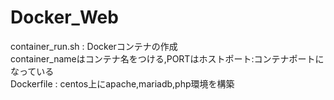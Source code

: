# Docker_Web
container_run.sh : Dockerコンテナの作成  
container_nameはコンテナ名をつける,PORTはホストポート:コンテナポートになっている  
Dockerfile : centos上にapache,mariadb,php環境を構築